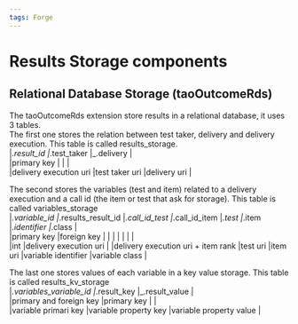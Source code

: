 ```yaml
---
tags: Forge
---
```


Results Storage components
==========================

Relational Database Storage (taoOutcomeRds)
-------------------------------------------

The taoOutcomeRds extension store results in a relational database, it uses 3 tables.\
The first one stores the relation between test taker, delivery and delivery execution. This table is called results\_storage.\
|*.result\_id |*.test\_taker |\_.delivery |\
|primary key | | |\
|delivery execution uri |test taker uri |delivery uri |

The second stores the variables (test and item) related to a delivery execution and a call id (the item or test that ask for storage). This table is called variables\_storage\
|*.variable\_id |*.results\_result\_id |*.call\_id\_test |*.call\_id\_item |*.test |*.item |*.identifier |*.class |\
|primary key |foreign key | | | | | | |\
|int |delivery execution uri | |delivery execution uri + item rank |test uri |item uri |variable identifier |variable class |

The last one stores values of each variable in a key value storage. This table is called results\_kv\_storage\
|*.variables\_variable\_id |*.result\_key |\_.result\_value |\
|primary and foreign key |primary key | |\
|variable primari key |variable property key |variable property value |

